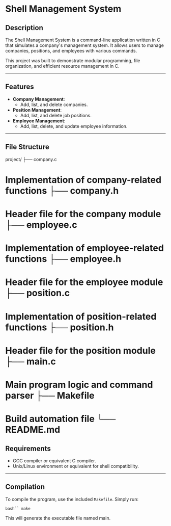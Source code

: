 # Shell Management System

## Description
The Shell Management System is a command-line application written in C that simulates a company's management system. It allows users to manage companies, positions, and employees with various commands.

This project was built to demonstrate modular programming, file organization, and efficient resource management in C.

---

## Features
- **Company Management**:
  - Add, list, and delete companies.
- **Position Management**:
  - Add, list, and delete job positions.
- **Employee Management**:
  - Add, list, delete, and update employee information.

---

## File Structure
project/ ├── company.c 
# Implementation of company-related functions ├── company.h 
# Header file for the company module ├── employee.c
# Implementation of employee-related functions ├── employee.h 
# Header file for the employee module ├── position.c 
# Implementation of position-related functions ├── position.h 
# Header file for the position module ├── main.c 
# Main program logic and command parser ├── Makefile 
# Build automation file └── README.md 

## Requirements
- GCC compiler or equivalent C compiler.
- Unix/Linux environment or equivalent for shell compatibility.

---

## Compilation
To compile the program, use the included `Makefile`. Simply run:

```bash``
make```

This will generate the executable file named main.


